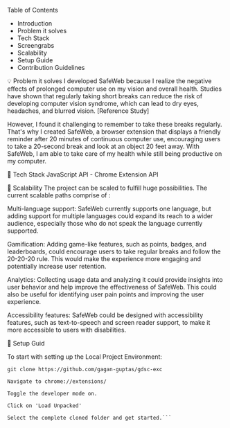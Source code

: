 Table of Contents
- Introduction 
- Problem it solves
- Tech Stack
- Screengrabs
- Scalability
- Setup Guide
- Contribution Guidelines

💡 Problem it solves
I developed SafeWeb because I realize the negative effects of prolonged computer use on my vision and overall health. Studies have shown that regularly taking short breaks can reduce the risk of developing computer vision syndrome, which can lead to dry eyes, headaches, and blurred vision. [Reference Study]

However, I found it challenging to remember to take these breaks regularly. That's why I created SafeWeb, a browser extension that displays a friendly reminder after 20 minutes of continuous computer use, encouraging users to take a 20-second break and look at an object 20 feet away. With SafeWeb, I am able to take care of my health while still being productive on my computer.

📍 Tech Stack
  JavaScript API - Chrome Extension API
	
🌺 Scalability
The project can be scaled to fulfill huge possibilities. The current scalable paths comprise of :

Multi-language support: SafeWeb currently supports one language, but adding support for multiple languages could expand its reach to a wider audience, especially those who do not speak the language currently supported.

Gamification: Adding game-like features, such as points, badges, and leaderboards, could encourage users to take regular breaks and follow the 20-20-20 rule. This would make the experience more engaging and potentially increase user retention.

Analytics: Collecting usage data and analyzing it could provide insights into user behavior and help improve the effectiveness of SafeWeb. This could also be useful for identifying user pain points and improving the user experience.

Accessibility features: SafeWeb could be designed with accessibility features, such as text-to-speech and screen reader support, to make it more accessible to users with disabilities.

🔨 Setup Guid

To start with setting up the Local Project Environment:

```
git clone https://github.com/gagan-guptas/gdsc-exc

Navigate to chrome://extensions/

Toggle the developer mode on.

Click on 'Load Unpacked'

Select the complete cloned folder and get started.```
